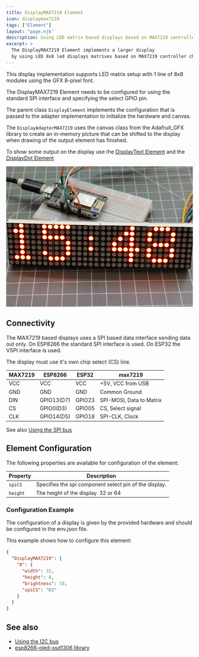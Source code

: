 ```yaml
---
title: DisplayMAX7219 Element
icon: displaymax7219
tags: ["Element"]
layout: "page.njk"
description: Using LED matrix based displays based on MAX7219 controller chips.
excerpt: >
  The DisplayMAX7219 Element implements a larger display
  by using LED 8x8 led displays matrixes based on MAX7219 controller chips.
---
```


This display implementation supports LED matrix setup with 1 line of 8x8 modules
using the GFX 8-pixel font.

The DisplayMAX7219 Element needs to be configured for using the standard SPI interface
and specifying the select GPIO pin.

The parent class `DisplayElement` implements the configuration that is passed to the adapter implementation to initialize the hardware and canvas.

The `DisplayAdapterMAX7219` uses the canvas class from the Adafruit_GFX library to create an in-memory picture that can be shifted to the display when drawing of the output element has finished.

To show some output on the display use the [DisplayText Element](/elements/display/text.md)
and the [DisplayDot Element](/elements/display/dot.md)

![LED matrix based on MAX7219](/elements/display/max7219.jpg)

## Connectivity

The MAX7219 based displays uses a SPI based data interface sending data out only.
On ESP8266 the standard SPI interface is used. On ESP32 the VSPI interface is used.

The display must use it's own chip select (CS) line.

| MAX7219                              | ESP8266    | ESP32  | max7219                  |
| ------------------------------------ | ---------- | ------ | ------------------------ |
| <span class="gpio red">VCC</span>    | VCC        | VCC    | +5V, VCC from USB        |
| <span class="gpio black">GND</span>  | GND        | GND    | Common Ground            |
| <span class="gpio blue">DIN</span>   | GPIO13(D7) | GPIO23 | SPI-MOSI, Data to Matrix |
| CS                                   | GPIO0(D3)  | GPIO05 | CS, Select signal        |
| <span class="gpio yellow">CLK</span> | GPIO14(D5) | GPIO18 | SPI-CLK, Clock           |

See also [Using the SPI bus](/dev/spi.md)


## Element Configuration

The following properties are available for configuration of the element:

<object data="/element.svg?displaysh1106" type="image/svg+xml"></object>

| Property | Description                                            |
| -------- | ------------------------------------------------------ |
| `spiCS`  | Specifies the spi component select pin of the display. |
| `height` | The height of the display. 32 or 64                    |


### Configuration Example

The configuration of a display is given by the provided hardware and should be configured in the env.json file.

This example shows how to configure this element:

``` json
{
  "DisplayMAX7219": {
    "0": {
      "width": 32,
      "height": 8,
      "brightness": 10,
      "spiCS": "D3"
    }
  }
}
```


## See also

* [Using the I2C bus](/dev/i2c.md)
* [esp8266-oled-ssd1306 library](https://github.com/squix78/esp8266-oled-ssd1306)
